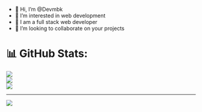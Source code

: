 - 👋 Hi, I’m @Devmbk 
- 👀 I’m interested in web development
- 🌱 I am a full stack web developer
- 💞️ I’m looking to collaborate on your projects

<!---

--->
# 📊 GitHub Stats:
![](https://github-readme-stats.vercel.app/api?username=mbktec&theme=tokyonight&hide_border=false&include_all_commits=true&count_private=true)<br/>
![](https://github-readme-streak-stats.herokuapp.com/?user=mbktec&theme=tokyonight&hide_border=false)<br/>
![](https://github-readme-stats.vercel.app/api/top-langs/?username=mbktec&theme=tokyonight&hide_border=false&include_all_commits=true&count_private=true&layout=compact)

---
[![](https://visitcount.itsvg.in/api?id=mbktec&icon=0&color=0)](https://visitcount.itsvg.in)

<!-- Proudly created with GPRM ( https://gprm.itsvg.in ) -->

